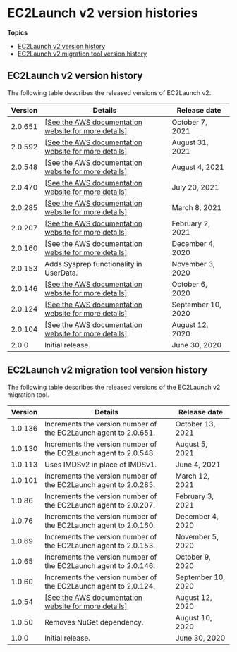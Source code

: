 # EC2Launch v2 version histories<a name="ec2launchv2-versions"></a>

**Topics**
+ [EC2Launch v2 version history](#ec2launchv2-version-history)
+ [EC2Launch v2 migration tool version history](#ec2launchv2-migration-tool-version-history)

## EC2Launch v2 version history<a name="ec2launchv2-version-history"></a>

The following table describes the released versions of EC2Launch v2\.


| Version | Details | Release date | 
| --- | --- | --- | 
| 2\.0\.651 | [\[See the AWS documentation website for more details\]](http://docs.aws.amazon.com/AWSEC2/latest/WindowsGuide/ec2launchv2-versions.html) | October 7, 2021 | 
| 2\.0\.592 | [\[See the AWS documentation website for more details\]](http://docs.aws.amazon.com/AWSEC2/latest/WindowsGuide/ec2launchv2-versions.html) | August 31, 2021 | 
| 2\.0\.548 | [\[See the AWS documentation website for more details\]](http://docs.aws.amazon.com/AWSEC2/latest/WindowsGuide/ec2launchv2-versions.html) | August 4, 2021 | 
| 2\.0\.470 | [\[See the AWS documentation website for more details\]](http://docs.aws.amazon.com/AWSEC2/latest/WindowsGuide/ec2launchv2-versions.html) | July 20, 2021 | 
| 2\.0\.285 | [\[See the AWS documentation website for more details\]](http://docs.aws.amazon.com/AWSEC2/latest/WindowsGuide/ec2launchv2-versions.html) | March 8, 2021 | 
| 2\.0\.207 | [\[See the AWS documentation website for more details\]](http://docs.aws.amazon.com/AWSEC2/latest/WindowsGuide/ec2launchv2-versions.html) | February 2, 2021 | 
| 2\.0\.160 | [\[See the AWS documentation website for more details\]](http://docs.aws.amazon.com/AWSEC2/latest/WindowsGuide/ec2launchv2-versions.html) | December 4, 2020 | 
| 2\.0\.153 | Adds Sysprep functionality in UserData\. | November 3, 2020 | 
| 2\.0\.146 |  [\[See the AWS documentation website for more details\]](http://docs.aws.amazon.com/AWSEC2/latest/WindowsGuide/ec2launchv2-versions.html)  | October 6, 2020 | 
| 2\.0\.124 |  [\[See the AWS documentation website for more details\]](http://docs.aws.amazon.com/AWSEC2/latest/WindowsGuide/ec2launchv2-versions.html)  | September 10, 2020 | 
| 2\.0\.104 |  [\[See the AWS documentation website for more details\]](http://docs.aws.amazon.com/AWSEC2/latest/WindowsGuide/ec2launchv2-versions.html)  | August 12, 2020 | 
| 2\.0\.0 | Initial release\. | June 30, 2020 | 

## EC2Launch v2 migration tool version history<a name="ec2launchv2-migration-tool-version-history"></a>

The following table describes the released versions of the EC2Launch v2 migration tool\.


| Version | Details | Release date | 
| --- | --- | --- | 
| 1\.0\.136 | Increments the version number of the EC2Launch agent to 2\.0\.651\. | October 13, 2021 | 
| 1\.0\.130 | Increments the version number of the EC2Launch agent to 2\.0\.548\. | August 5, 2021 | 
| 1\.0\.113 | Uses IMDSv2 in place of IMDSv1\. | June 4, 2021 | 
| 1\.0\.101 | Increments the version number of the EC2Launch agent to 2\.0\.285\. | March 12, 2021 | 
| 1\.0\.86 | Increments the version number of the EC2Launch agent to 2\.0\.207\. | February 3, 2021 | 
| 1\.0\.76 | Increments the version number of the EC2Launch agent to 2\.0\.160\. | December 4, 2020 | 
| 1\.0\.69 | Increments the version number of the EC2Launch agent to 2\.0\.153\. | November 5, 2020 | 
| 1\.0\.65 | Increments the version number of the EC2Launch agent to 2\.0\.146\. | October 9, 2020 | 
| 1\.0\.60 | Increments the version number of the EC2Launch agent to 2\.0\.124\. | September 10, 2020 | 
| 1\.0\.54 |  [\[See the AWS documentation website for more details\]](http://docs.aws.amazon.com/AWSEC2/latest/WindowsGuide/ec2launchv2-versions.html) | August 12, 2020 | 
| 1\.0\.50 | Removes NuGet dependency\. | August 10, 2020 | 
| 1\.0\.0 | Initial release\. | June 30, 2020 | 